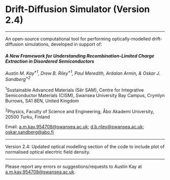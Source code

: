 # Drift-Diffusion Simulator (Version 2.4)

***

An open-source computational tool for performing optically-modelled drift-diffusion simulations, developed in support of:

#### _A New Framework for Understanding Recombination-Limited Charge Extraction in Disordered Semiconductors_


_Austin M. Kay<sup>*1</sup>, Drew B. Riley<sup>*1</sup>, Paul Meredith, Ardalan Armin, & Oskar J. Sandberg<sup>*2</sup>_

<sup>1</sup>Sustainable Advanced Materials (Sêr SAM), Centre for Integrative Semiconductor Materials (CISM), Swansea University Bay Campus, Crymlyn Burrows, SA1 8EN, United Kingdom

<sup>2</sup>Physics, Faculty of Science and Engineering, Åbo Akademi University, 20500 Turku, Finland

Email: a.m.kay.954708@swansea.ac.uk; d.b.riley@swansea.ac.uk; oskar.sandberg@abo.fi

***
Version 2.4: Updated optical modelling section of the code to include plot of normalised optical elecrtric field density.
***

Please report any errors or suggestions/requests to Austin Kay at a.m.kay.954708@swansea.ac.uk.
